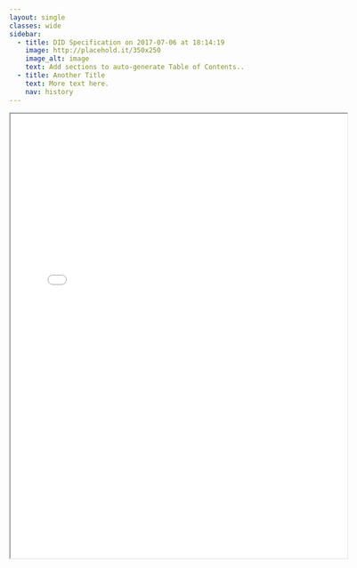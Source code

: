 ```yaml
---
layout: single
classes: wide
sidebar:
  - title: DID Specification on 2017-07-06 at 18:14:19
    image: http://placehold.it/350x250
    image_alt: image
    text: Add sections to auto-generate Table of Contents..
  - title: Another Title
    text: More text here.
    nav: history
---
```

<iframe src="../index.html" width="120%" height="800"></iframe>

